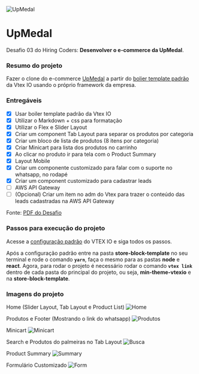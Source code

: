 ![UpMedal](https://i.imgur.com/UWPHx7S.jpg)

# UpMedal

Desafio 03 do Hiring Coders: **Desenvolver o e-commerce da UpMedal**.

### Resumo do projeto


Fazer o clone do e-commerce [UpMedal](https://www.upmedal.com/desafios) a partir do [bolier template padrão](https://github.com/vtex-apps/minimum-boilerplate-theme) da Vtex IO usando o próprio framework da empresa.

### Entregáveis


- [x]  Usar boiler template padrão da Vtex IO
- [x]  Utilizar o Markdown + css para formatação
- [x]  Utilizar o Flex e Slider Layout
- [x]  Criar um component Tab Layout para separar os produtos por categoria
- [x]  Criar um bloco de lista de produtos (8 itens por categoria)
- [x]  Criar Minicart para lista dos produtos no carrinho
- [x]  Ao clicar no produto ir para tela com o Product Summary
- [x]  Layout Mobile
- [x]  Criar um componente customizado para falar com o suporte no whatsapp, no rodapé
- [x]  Criar um component customizado para cadastrar leads
- [ ]  AWS API Gateway
- [ ]  (Opcional) Criar um item no adm do Vtex para trazer o conteúdo das leads cadastradas na AWS API Gateway

Fonte: [PDF do Desafio](https://drive.google.com/file/d/1KVNKIOWI0s8m4zMkUPtjj7gsBlgjlqad/view)

### Passos para execução do projeto


Acesse a [configuração padrão](https://learn.vtex.com/page/configurando-seu-ambiente) do VTEX IO e siga todos os passos.

Após a configuração padrão entre na pasta **store-block-template** no seu terminal e rode o comando **`yarn`**, faça o mesmo para as pastas **node** e **react**. Agora, para rodar o projeto é necessário rodar o comando **`vtex link`** dentro de cada pasta do principal do projeto, ou seja, **min-theme-vtexio** e na **store-block-template**.

### Imagens do projeto


Home (Slider Layout, Tab Layout e Product List)
![Home](https://i.imgur.com/6d7VKRu.jpg)


Produtos e Footer (Mostrando o link do whatsapp)
![Produtos](https://i.imgur.com/nE6jMSo.jpg)


Minicart
![Minicart](https://i.imgur.com/n0V7QGG.jpg)


Search e Produtos do palmeiras no Tab Layout
![Busca](https://i.imgur.com/7CTfwMA.jpg)


Product Summary
![Summary](https://i.imgur.com/kq5yPbd.jpg)


Formulário Customizado
![Form](https://i.imgur.com/i5GyZec.jpg)